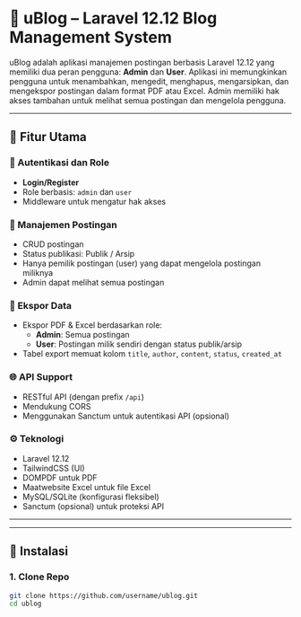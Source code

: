 
# 📘 uBlog – Laravel 12.12 Blog Management System

uBlog adalah aplikasi manajemen postingan berbasis Laravel 12.12 yang memiliki dua peran pengguna: **Admin** dan **User**. Aplikasi ini memungkinkan pengguna untuk menambahkan, mengedit, menghapus, mengarsipkan, dan mengekspor postingan dalam format PDF atau Excel. Admin memiliki hak akses tambahan untuk melihat semua postingan dan mengelola pengguna.

---

## 📂 Fitur Utama

### 🔐 Autentikasi dan Role
- **Login/Register**
- Role berbasis: `admin` dan `user`
- Middleware untuk mengatur hak akses

### 📝 Manajemen Postingan
- CRUD postingan
- Status publikasi: Publik / Arsip
- Hanya pemilik postingan (user) yang dapat mengelola postingan miliknya
- Admin dapat melihat semua postingan

### 📁 Ekspor Data
- Ekspor PDF & Excel berdasarkan role:
  - **Admin**: Semua postingan
  - **User**: Postingan milik sendiri dengan status publik/arsip
- Tabel export memuat kolom `title`, `author`, `content`, `status`, `created_at`

### 🌐 API Support
- RESTful API (dengan prefix `/api`)
- Mendukung CORS
- Menggunakan Sanctum untuk autentikasi API (opsional)

### ⚙️ Teknologi
- Laravel 12.12
- TailwindCSS (UI)
- DOMPDF untuk PDF
- Maatwebsite Excel untuk file Excel
- MySQL/SQLite (konfigurasi fleksibel)
- Sanctum (opsional) untuk proteksi API

---

---

## 🚀 Instalasi

### 1. Clone Repo

```bash
git clone https://github.com/username/ublog.git
cd ublog

